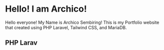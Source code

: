 # Hello! I am Archico!

Hello everyone! My Name is Archico Sembiring! This is my Portfolio website that created using PHP Laravel, Tailwind CSS, and MariaDB. 

## PHP Larav